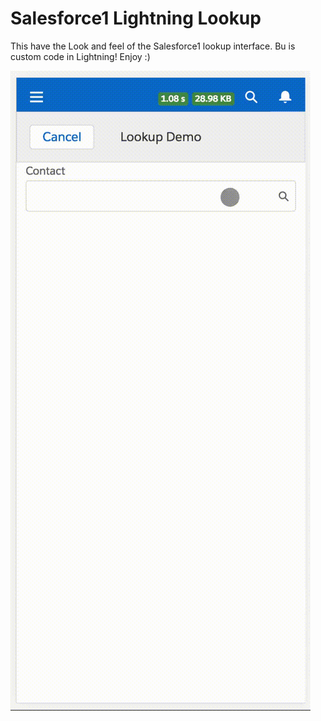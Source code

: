 # Salesforce1 Lightning Lookup

This have the Look and feel of the Salesforce1 lookup interface. Bu is custom code in Lightning! Enjoy :)

![Output sample](https://raw.githubusercontent.com/stonarelli/S1LookUp/master/lookup_demo.gif)
